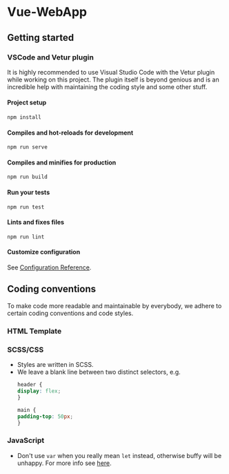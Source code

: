 # Vue-WebApp

## Getting started

### VSCode and Vetur plugin
It is highly recommended to use Visual Studio Code with the Vetur plugin while working on this project.
The plugin itself is beyond genious and is an incredible help with maintaining the coding style and some other stuff.

#### Project setup
```
npm install
```

#### Compiles and hot-reloads for development
```
npm run serve
```

#### Compiles and minifies for production
```
npm run build
```

#### Run your tests
```
npm run test
```

#### Lints and fixes files
```
npm run lint
```

#### Customize configuration
See [Configuration Reference](https://cli.vuejs.org/config/).

## Coding conventions
To make code more readable and maintainable by everybody, we adhere to certain coding conventions and code styles.

### HTML Template

### SCSS/CSS
- Styles are written in SCSS.
- We leave a blank line between two distinct selectors, e.g.
    ```scss
    header {
    display: flex;
    }

    main {
    padding-top: 50px;
    }
    ```

### JavaScript
- Don't use `var` when you really mean `let` instead, otherwise buffy will be unhappy. For more info see [here](https://stackoverflow.com/questions/762011/whats-the-difference-between-using-let-and-var).
